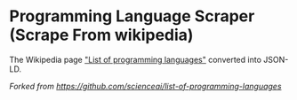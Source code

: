 # Programming Language Scraper (Scrape From wikipedia)

The Wikipedia page ["List of programming languages"](https://en.wikipedia.org/wiki/List_of_programming_languages) converted into JSON-LD.

_Forked from https://github.com/scienceai/list-of-programming-languages_


